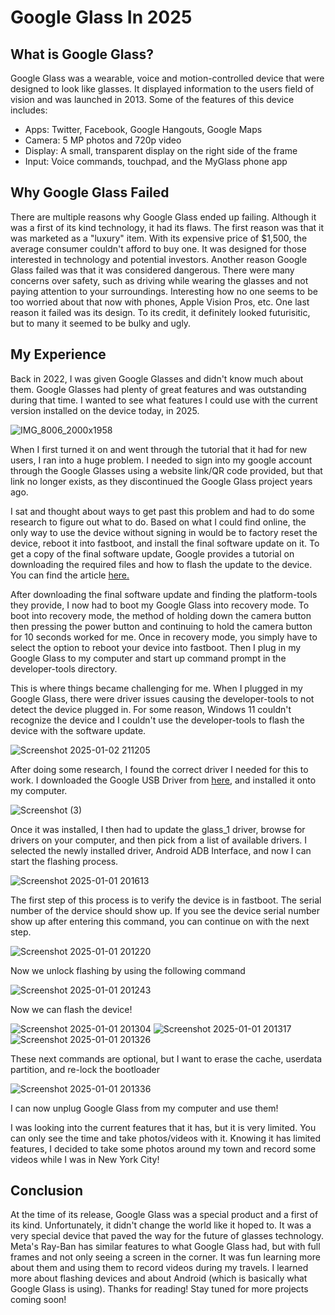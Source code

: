 # Google Glass In 2025

## What is Google Glass?
Google Glass was a wearable, voice and motion-controlled device that were designed to look like glasses. It displayed information to the users field of vision and was launched in 2013. Some of the features of this device includes: 
- Apps: Twitter, Facebook, Google Hangouts, Google Maps
- Camera: 5 MP photos and 720p video
- Display: A small, transparent display on the right side of the frame
- Input: Voice commands, touchpad, and the MyGlass phone app

## Why Google Glass Failed
There are multiple reasons why Google Glass ended up failing. Although it was a first of its kind technology, it had its flaws. The first reason was that it was marketed as a "luxury" item. With its expensive price of $1,500, the average consumer couldn't afford to buy one. It was designed for those interested in technology and potential investors. Another reason Google Glass failed was that it was considered dangerous. There were many concerns over safety, such as driving while wearing the glasses and not paying attention to your surroundings. Interesting how no one seems to be too worried about that now with phones, Apple Vision Pros, etc. One last reason it failed was its design. To its credit, it definitely looked futurisitic, but to many it seemed to be bulky and ugly.

## My Experience
Back in 2022, I was given Google Glasses and didn't know much about them. Google Glasses had plenty of great features and was outstanding during that time. I wanted to see what features I could use with the current version installed on the device today, in 2025.

![IMG_8006_2000x1958](https://github.com/user-attachments/assets/1fcdc75f-fb6a-4de3-9dc2-b5e0c3471884)

When I first turned it on and went through the tutorial that it had for new users, I ran into a huge problem. I needed to sign into my google account through the Google Glasses using a website link/QR code provided, but that link no longer exists, as they discontinued the Google Glass project years ago.

I sat and thought about ways to get past this problem and had to do some research to figure out what to do. Based on what I could find online, the only way to use the device without signing in would be to factory reset the device, reboot it into fastboot, and install the final software update on it. To get a copy of the final software update, Google provides a tutorial on downloading the required files and how to flash the update to the device. You can find the article 
[here.](https://support.google.com/glass/answer/9649198?hl=en)

After downloading the final software update and finding the platform-tools they provide, I now had to boot my Google Glass into recovery mode. To boot into recovery mode, the method of holding down the camera button then pressing the power button and continuing to hold the camera button for 10 seconds worked for me. Once in recovery mode, you simply have to select the option to reboot your device into fastboot. Then I plug in my Google Glass to my computer and start up command prompt in the developer-tools directory.

This is where things became challenging for me. When I plugged in my Google Glass, there were driver issues causing the developer-tools to not detect the device plugged in. For some reason, Windows 11 couldn't recognize the device and I couldn't use the developer-tools to flash the device with the software update.

![Screenshot 2025-01-02 211205](https://github.com/user-attachments/assets/73e312eb-8468-4436-a63b-f4119bcdca50)

After doing some research, I found the correct driver I needed for this to work. I downloaded the Google USB Driver from [here](https://developer.android.com/studio/run/win-usb), and installed it onto my computer.

![Screenshot (3)](https://github.com/user-attachments/assets/ca190fd8-6e41-4688-99bd-a770a2a05513)

Once it was installed, I then had to update the glass_1 driver, browse for drivers on your computer, and then pick from a list of available drivers. I selected the newly installed driver, Android ADB Interface, and now I can start the flashing process.

![Screenshot 2025-01-01 201613](https://github.com/user-attachments/assets/10f706aa-c7b4-483a-806e-4fcc2b05c162)

The first step of this process is to verify the device is in fastboot. The serial number of the dervice should show up. If you see the device serial number show up after entering this command, you can continue on with the next step.

![Screenshot 2025-01-01 201220](https://github.com/user-attachments/assets/79510b45-3ff3-4ae3-827a-779a02d74d46)

Now we unlock flashing by using the following command

![Screenshot 2025-01-01 201243](https://github.com/user-attachments/assets/b49f3506-439c-4e3a-8901-bd16bbe8c916)

Now we can flash the device!

![Screenshot 2025-01-01 201304](https://github.com/user-attachments/assets/a7a0c9c2-7d4a-4622-ab96-70d655078f65)
![Screenshot 2025-01-01 201317](https://github.com/user-attachments/assets/dc73cb9c-d8bb-40b5-88ce-1c767fdc3578)
![Screenshot 2025-01-01 201326](https://github.com/user-attachments/assets/42fe9a2d-b116-426a-9504-1572d6f14529)

These next commands are optional, but I want to erase the cache, userdata partition, and re-lock the bootloader

![Screenshot 2025-01-01 201336](https://github.com/user-attachments/assets/5877c09e-0911-41a2-b2f9-d2ed35602e5f)

I can now unplug Google Glass from my computer and use them!

I was looking into the current features that it has, but it is very limited. You can only see the time and take photos/videos with it. Knowing it has limited features, I decided to take some photos around my town and record some videos while I was in New York City! 

## Conclusion
At the time of its release, Google Glass was a special product and a first of its kind. Unfortunately, it didn't change the world like it hoped to. It was a very special device that paved the way for the future of glasses technology. Meta's Ray-Ban has similar features to what Google Glass had, but with full frames and not only seeing a screen in the corner. It was fun learning more about them and using them to record videos during my travels. I learned more about flashing devices and about Android (which is basically what Google Glass is using). Thanks for reading! Stay tuned for more projects coming soon!
